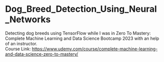 # Dog_Breed_Detection_Using_Neural_Networks
Detecting dog breeds using TensorFlow while I was in Zero To Mastery: Complete Machine Learning and Data Science Bootcamp 2023 with an help of an instructor. \
Course Link: https://www.udemy.com/course/complete-machine-learning-and-data-science-zero-to-mastery/
